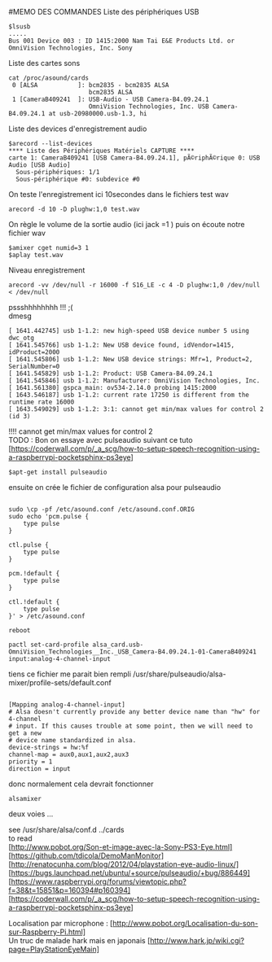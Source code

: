 #MEMO DES COMMANDES
Liste des périphériques USB   
```
$lsusb
.....
Bus 001 Device 003 : ID 1415:2000 Nam Tai E&E Products Ltd. or OmniVision Technologies, Inc. Sony 
```

Liste des cartes sons  
```
cat /proc/asound/cards   
 0 [ALSA           ]: bcm2835 - bcm2835 ALSA   
                      bcm2835 ALSA   
 1 [CameraB409241  ]: USB-Audio - USB Camera-B4.09.24.1   
                      OmniVision Technologies, Inc. USB Camera-B4.09.24.1 at usb-20980000.usb-1.3, hi   
```

Liste des devices d'enregistrement audio  
```
$arecord --list-devices
**** Liste des Périphériques Matériels CAPTURE ****
carte 1: CameraB409241 [USB Camera-B4.09.24.1], pÃ©riphÃ©rique 0: USB Audio [USB Audio]
  Sous-périphériques: 1/1
  Sous-périphérique #0: subdevice #0
```


On teste l'enregistrement ici 10secondes dans le fichiers test wav  
```
arecord -d 10 -D plughw:1,0 test.wav
```  
On règle le volume de la sortie audio (ici jack =1 ) puis on écoute notre fichier wav
```
$amixer cget numid=3 1
$aplay test.wav
```
Niveau enregistrement  
```
arecord -vv /dev/null -r 16000 -f S16_LE -c 4 -D plughw:1,0 /dev/null < /dev/null
```  

pssshhhhhhhh !!! ;(  
dmesg  
```
[ 1641.442745] usb 1-1.2: new high-speed USB device number 5 using dwc_otg
[ 1641.545766] usb 1-1.2: New USB device found, idVendor=1415, idProduct=2000
[ 1641.545806] usb 1-1.2: New USB device strings: Mfr=1, Product=2, SerialNumber=0
[ 1641.545829] usb 1-1.2: Product: USB Camera-B4.09.24.1
[ 1641.545846] usb 1-1.2: Manufacturer: OmniVision Technologies, Inc.
[ 1641.561380] gspca_main: ov534-2.14.0 probing 1415:2000
[ 1643.546187] usb 1-1.2: current rate 17250 is different from the runtime rate 16000
[ 1643.549029] usb 1-1.2: 3:1: cannot get min/max values for control 2 (id 3)
```
!!!! cannot get min/max values for control 2   
TODO :
Bon on essaye avec pulseaudio suivant ce tuto  
[https://coderwall.com/p/_a_scg/how-to-setup-speech-recognition-using-a-raspberrypi-pocketsphinx-ps3eye]  
```
$apt-get install pulseaudio
```
ensuite on crée le fichier de configuration  alsa pour pulseaudio
```

sudo \cp -pf /etc/asound.conf /etc/asound.conf.ORIG 
sudo echo 'pcm.pulse {
    type pulse
}

ctl.pulse {
    type pulse
}

pcm.!default {
    type pulse
}

ctl.!default {
    type pulse
}' > /etc/asound.conf

reboot

pactl set-card-profile alsa_card.usb-OmniVision_Technologies__Inc._USB_Camera-B4.09.24.1-01-CameraB409241 input:analog-4-channel-input
```
tiens ce fichier me parait bien rempli 
/usr/share/pulseaudio/alsa-mixer/profile-sets/default.conf 
```

[Mapping analog-4-channel-input]
# Alsa doesn't currently provide any better device name than "hw" for 4-channel
# input. If this causes trouble at some point, then we will need to get a new
# device name standardized in alsa.
device-strings = hw:%f
channel-map = aux0,aux1,aux2,aux3
priority = 1
direction = input
```
donc normalement cela devrait fonctionner

```
alsamixer
```

deux voies ...   







see /usr/share/alsa/conf.d  ../cards     
to read  
[http://www.pobot.org/Son-et-image-avec-la-Sony-PS3-Eye.html]  
[https://github.com/tdicola/DemoManMonitor]  
[http://renatocunha.com/blog/2012/04/playstation-eye-audio-linux/]  
[https://bugs.launchpad.net/ubuntu/+source/pulseaudio/+bug/886449]  
[https://www.raspberrypi.org/forums/viewtopic.php?f=38&t=15851&p=160394#p160394]  
[https://coderwall.com/p/_a_scg/how-to-setup-speech-recognition-using-a-raspberrypi-pocketsphinx-ps3eye]  

Localisation par microphone : [http://www.pobot.org/Localisation-du-son-sur-Raspberry-Pi.html]  
Un truc de malade hark mais en japonais [http://www.hark.jp/wiki.cgi?page=PlayStationEyeMain]  



